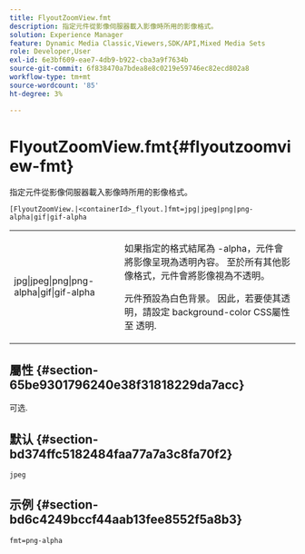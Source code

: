 ```yaml
---
title: FlyoutZoomView.fmt
description: 指定元件從影像伺服器載入影像時所用的影像格式。
solution: Experience Manager
feature: Dynamic Media Classic,Viewers,SDK/API,Mixed Media Sets
role: Developer,User
exl-id: 6e3bf609-eae7-4db9-b922-cba3a9f7634b
source-git-commit: 6f838470a7bdea8e8c0219e59746ec82ecd802a8
workflow-type: tm+mt
source-wordcount: '85'
ht-degree: 3%

---
```


# FlyoutZoomView.fmt{#flyoutzoomview-fmt}

指定元件從影像伺服器載入影像時所用的影像格式。

`[FlyoutZoomView.|<containerId>_flyout.]fmt=jpg|jpeg|png|png-alpha|gif|gif-alpha`

<table id="table_E314540D347D47699C04EB80D20C0721"> 
 <tbody> 
  <tr> 
   <td colname="col1"> <p> <span class="codeph"> jpg|jpeg|png|png-alpha|gif|gif-alpha</span> </p> </td> 
   <td colname="col2"> <p> 如果指定的格式結尾為 <span class="codeph"> -alpha</span>，元件會將影像呈現為透明內容。 至於所有其他影像格式，元件會將影像視為不透明。 </p> <p>元件預設為白色背景。 因此，若要使其透明，請設定 <span class="codeph"> background-color</span> CSS屬性至 <span class="codeph"> 透明</span>. </p> </td> 
  </tr> 
 </tbody> 
</table>

## 屬性 {#section-65be9301796240e38f31818229da7acc}

可选.

## 默认 {#section-bd374ffc5182484faa77a7a3c8fa70f2}

`jpeg`

## 示例 {#section-bd6c4249bccf44aab13fee8552f5a8b3}

`fmt=png-alpha`
